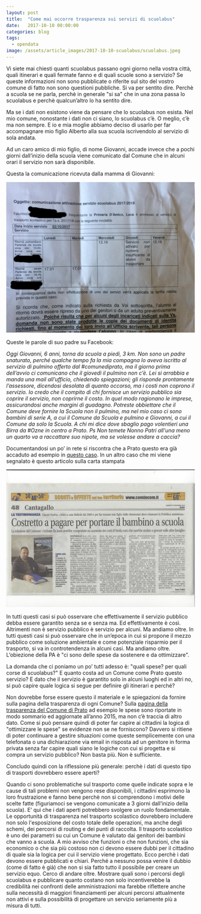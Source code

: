```yaml
---
layout: post
title:  "Come mai occorre trasparenza sui servizi di scuolabus"
date:   2017-10-10 00:00:00
categories: blog
tags:
  - opendata
image: /assets/article_images/2017-10-10-scuolabus/scuolabus.jpeg
---
```


Vi siete mai chiesti quanti scuolabus passano ogni giorno nella vostra città, quali itinerari e quali fermate fanno e di quali scuole sono a servizio? Se queste informazioni non sono pubblicate o riferite sul sito del vostro comune di fatto non sono questioni pubbliche. Si va per sentito dire. Perchè a scuola se ne parla, perchè in generale "si sa" che in una zona passa lo scuolabus e perchè qualcun’altro lo ha sentito dire.

Ma se i dati non esistono viene da pensare che lo scuolabus non esista. Nel mio comune, nonostante i dati non ci siano, lo scuolabus c’è. O meglio, c’è ma non sempre. E io e mia moglie abbiamo deciso di usarlo per far accompagnare mio figlio Alberto alla sua scuola iscrivendolo al servizio di sola andata.

Ad un caro amico di mio figlio, di nome Giovanni, accade invece che a pochi giorni dall’inizio della scuola viene comunicato dal Comune che in alcuni orari il servizio non sarà disponibile.

Questa la comunicazione ricevuta dalla mamma di Giovanni:

![la comunicazione di mancato servizio scuolabus](/assets/article_images/2017-10-10-scuolabus/image_0.png)

Queste le parole di suo padre su Facebook:

*Oggi Giovanni, 6 anni, torna da scuola a piedi, 3 km. Non sono un padre snaturato, perché qualche tempo fa la mia compagna lo aveva iscritto al servizio di pulmino offerto dal #comunediprato, ma il giorno prima dell’avvio ci comunicano che il giovedì il pulmino non c’è. Lei si arrabbia e manda una mail all’ufficio, chiedendo spiegazioni; gli risponde prontamente l’assessore, dicendosi desolata di quanto occorso, ma i costi non coprono il servizio. Io credo che il compito di chi fornisce un servizio pubblico sia coprire il servizio, non coprirne il costo. In quel modo ragionano le imprese, assicurandosi anche margini di guadagno. Potreste obbiettare che il Comune deve fornire la Scuola non il pulmino, ma nel mio caso ci sono bambini di serie A, a cui il Comune da Scuola e pulmino e Giovanni, a cui il Comune da solo la Scuola. A chi mi dice dove sbaglio pago volentieri una Birra da #Ozne in centro a Prato. Ps Non temete Nonno Patri all'una meno un quarto va a raccattare suo nipote, ma se volesse andare a caccia?*

Documentandosi un po’ in rete si riscontra che a Prato questo era già accaduto ad esempio in [questo caso](http://iltirreno.gelocal.it/prato/cronaca/2016/10/04/news/gli-studenti-delle-medie-a-scuola-senza-pulmino-1.14195738?ref=hftiprec-10). In un altro caso che mi viene segnalato è questo articolo sulla carta stampata

![](/assets/article_images/2017-10-10-scuolabus/image_1.png)

In tutti questi casi si può osservare che effettivamente il servizio pubblico debba essere garantito senza se e senza ma. Ed effettivamente è così. Altrimenti non è servizio pubblico è servizio per alcuni. Ma andiamo oltre. In tutti questi casi si può osservare che in un’epoca in cui si propone il mezzo pubblico come soluzione ambientale e come potenziale risparmio per il trasporto, si va in controtendenza in alcuni casi. Ma andiamo oltre. L’obiezione della PA è "ci sono delle spese da sostenere e da ottimizzare".

La domanda che ci poniamo un po’ tutti adesso è: "quali spese? per quali corse di scuolabus?" E quanto costa ad un Comune come Prato questo servizio? E dato che il servizio è garantito solo in alcuni luoghi ed in altri no, si può capire quale logica si segue per definire gli itinerari e perché?

Non dovrebbe forse essere questo il materiale e le spiegazioni da fornire sulla pagina della trasparenza di ogni Comune? Sulla [pagina della trasparenza del Comune di Prato](http://www.comune.prato.it/trasparenza/servizi-erogati/servizi-costi-contabilizzati/home.htm) ad esempio le spese sono riportate in modo sommario ed aggiornate all’anno 2015, ma non c’è traccia di altro dato. Come si può pensare quindi di poter far capire ai cittadini la logica di "ottimizzare le spese" se evidenze non se ne forniscono? Davvero si ritiene di poter continuare a gestire situazioni come queste semplicemente con una telefonata o una dichiarazione via email in risposta ad un genitore in forma privata senza far capire quali siano le logiche con cui si progetta e si compra un servizio pubblico? Non basta più. Non è sufficiente.

Concludo quindi con la riflessione più generale: perchè i dati di questo tipo di trasporti dovrebbero essere aperti?

Quando ci sono problematiche sul trasporto come quelle indicate sopra e le cause di tali problemi non vengono rese disponibili, i cittadini esprimono la loro frustrazione e fanno bene perchè non si comprendono i motivi delle scelte fatte (figuriamoci se vengono comunicate a 3 giorni dall’inizio della scuola). E’ qui che i dati aperti potrebbero svolgere un ruolo fondamentale. Le opportunità di trasparenza nel trasporto scolastico dovrebbero includere non solo l'esposizione del costo totale delle operazioni, ma anche degli schemi, dei percorsi di routing e dei punti di raccolta. Il trasporto scolastico è uno dei parametri su cui un Comune è valutato dai genitori dei bambini che vanno a scuola. A mio avviso che funzioni o che non funzioni, che sia economico o che sia più costoso non ci devono essere dubbi per il cittadino di quale sia la logica per cui il servizio viene progettato. Ecco perchè i dati devono essere pubblicati e chiari. Perché a nessuno possa venire il dubbio (come di fatto è già) che non si sia fatto tutto il possibile per creare un servizio equo. Cerco di andare oltre. Mostrare quali sono i percorsi degli scuolabus e pubblicare quanto costano non solo incentiverebbe la credibilità nei confronti delle amministrazioni ma farebbe riflettere anche sulla necessità di maggiori finanziamenti per alcuni percorsi attualmente non attivi e sulla possibilità di progettare un servizio seriamente più a misura di tutti.

